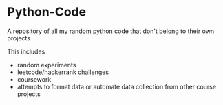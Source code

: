 # Python-Code

A repository of all my random python code that don't belong to their own projects

This includes
- random experiments
- leetcode/hackerrank challenges
- coursework
- attempts to format data or automate data collection from other course projects


